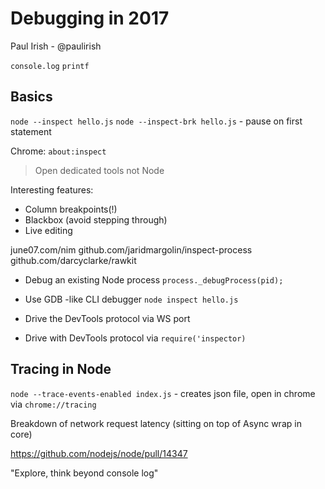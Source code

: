 # Debugging in 2017

Paul Irish - @paulirish

`console.log`
`printf`

## Basics

`node --inspect hello.js`
`node --inspect-brk hello.js` - pause on first statement

 Chrome: `about:inspect`
 > Open dedicated tools not Node

Interesting features:
- Column breakpoints(!)
- Blackbox (avoid stepping through)
- Live editing

june07.com/nim
github.com/jaridmargolin/inspect-process
github.com/darcyclarke/rawkit


- Debug an existing Node process
`process._debugProcess(pid);`

- Use GDB -like CLI debugger
`node inspect hello.js`

- Drive the DevTools protocol via WS port

- Drive with DevTools protocol via `require('inspector)`


## Tracing in Node
`node --trace-events-enabled index.js` - creates json file, open in chrome via `chrome://tracing`

Breakdown of network request latency (sitting on top of Async wrap in core)

https://github.com/nodejs/node/pull/14347

"Explore, think beyond console log"
